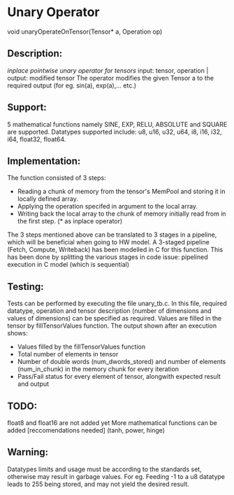 # Unary Operator

void unaryOperateOnTensor(Tensor* a, Operation op)

## Description: 
_inplace pointwise unary operator for tensors_
input: tensor, operation | output: modified tensor
The operator modifies the given Tensor a to the required output (for eg. sin(a), exp(a),... etc.)

## Support: 
5 mathematical functions namely SINE, EXP, RELU, ABSOLUTE and SQUARE are supported. 
Datatypes supported include: u8, u16, u32, u64, i8, i16, i32, i64, float32, float64. 

## Implementation:
The function consisted of 3 steps: 
- Reading a chunk of memory from the tensor's MemPool and storing it in locally defined array. 
- Applying the operation specifed in argument to the local array.
- Writing back the local array to the chunk of memory initially read from in the first step. (* as inplace operator)

The 3 steps mentioned above can be translated to 3 stages in a pipeline, which will be beneficial when going to HW model. 
A 3-staged pipeline (Fetch, Compute, Writeback) has been modelled in C for this function. This has been done by splitting the various stages in code
issue: pipelined execution in C model (which is sequential)

## Testing:
Tests can be performed by executing the file unary_tb.c. In this file, required datatype, operation and tensor description (number of dimensions and values of dimensions) can be specified as required. Values are filled in the tensor by fillTensorValues function. 
The output shown after an execution shows: 
- Values filled by the fillTensorValues function
- Total number of elements in tensor
- Number of double words (num_dwords_stored) and number of elements (num_in_chunk) in the memory chunk for every iteration
- Pass/Fail status for every element of tensor, alongwith expected result and output

## TODO:
float8 and float16 are not added yet
More mathematical functions can be added [reccomendations needed]
(tanh, power, hinge)

## Warning:
Datatypes limits and usage must be according to the standards set, otherwise may result in garbage values. 
For eg. Feeding -1 to a u8 datatype leads to 255 being stored, and may not yield the desired result. 